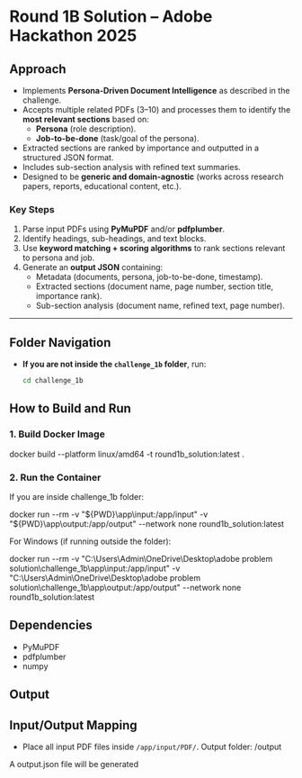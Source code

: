 # Round 1B Solution – Adobe Hackathon 2025

## Approach
- Implements **Persona-Driven Document Intelligence** as described in the challenge.
- Accepts multiple related PDFs (3–10) and processes them to identify the **most relevant sections** based on:
  - **Persona** (role description).
  - **Job-to-be-done** (task/goal of the persona).
- Extracted sections are ranked by importance and outputted in a structured JSON format.
- Includes sub-section analysis with refined text summaries.
- Designed to be **generic and domain-agnostic** (works across research papers, reports, educational content, etc.).

### Key Steps
1. Parse input PDFs using **PyMuPDF** and/or **pdfplumber**.
2. Identify headings, sub-headings, and text blocks.
3. Use **keyword matching + scoring algorithms** to rank sections relevant to persona and job.
4. Generate an **output JSON** containing:
   - Metadata (documents, persona, job-to-be-done, timestamp).
   - Extracted sections (document name, page number, section title, importance rank).
   - Sub-section analysis (document name, refined text, page number).

---

## Folder Navigation
- **If you are not inside the `challenge_1b` folder**, run:
  ```bash
  cd challenge_1b


## How to Build and Run
### 1. Build Docker Image
docker build --platform linux/amd64 -t round1b_solution:latest .



### 2. Run the Container
If you are inside challenge_1b folder:

docker run --rm -v "${PWD}\app\input:/app/input" -v "${PWD}\app\output:/app/output" --network none round1b_solution:latest

For Windows (if running outside the folder):

docker run --rm -v "C:\Users\Admin\OneDrive\Desktop\adobe problem solution\challenge_1b\app\input:/app/input" -v "C:\Users\Admin\OneDrive\Desktop\adobe problem solution\challenge_1b\app\output:/app/output" --network none round1b_solution:latest



## Dependencies
- PyMuPDF
- pdfplumber
- numpy


## Output
## Input/Output Mapping

- Place all input PDF files inside `/app/input/PDF/`.
Output folder: /output

A output.json file will be generated 